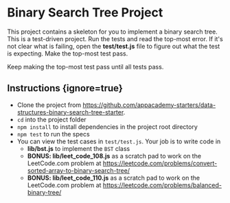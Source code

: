 # Binary Search Tree Project

This project contains a skeleton for you to implement a binary search tree. This
is a test-driven project. Run the tests and read the top-most error. If it's not
clear what is failing, open the **test/test.js** file to figure out what the
test is expecting. Make the top-most test pass.

Keep making the top-most test pass until all tests pass.

## Instructions {ignore=true}

* Clone the project from
  https://github.com/appacademy-starters/data-structures-binary-search-tree-starter.
* `cd` into the project folder
* `npm install` to install dependencies in the project root directory
* `npm test` to run the specs
* You can view the test cases in `test/test.js`. Your job is to write code in
  * **lib/bst.js** to implement the `BST` class
  * **BONUS: lib/leet_code_108.js** as a scratch pad to work on the LeetCode.com
    problem at https://leetcode.com/problems/convert-sorted-array-to-binary-search-tree/
  * **BONUS: lib/leet_code_110.js** as a scratch pad to work on the LeetCode.com
    problem at https://leetcode.com/problems/balanced-binary-tree/
